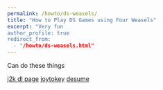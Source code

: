```yaml
---
permalink: /howto/ds-weasels/
title: "How to Play DS Games using Four Weasels"
excerpt: "Very fun
author_profile: true
redirect_from:
  - "/howto/ds-weasels.html"
---
```


Can do these things



[j2k dl page](https://joytokey.net/en/download)
[joytokey](https://kkevlar.github.io/files/JoyToKey_en.zip)
[desume](http://desmume.org/download/)


